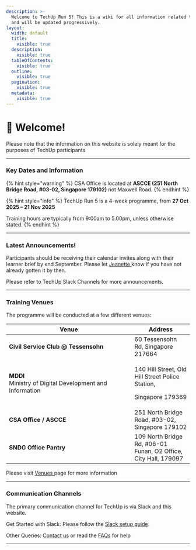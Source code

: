 ```yaml
---
description: >-
  Welcome to TechUp Run 5! This is a wiki for all information related to TechUp
  and will be updated progressively.
layout:
  width: default
  title:
    visible: true
  description:
    visible: true
  tableOfContents:
    visible: true
  outline:
    visible: true
  pagination:
    visible: true
  metadata:
    visible: true
---
```


# 👋 Welcome!

Please note that the information on this website is solely meant for the purposes of TechUp participants

***

### Key Dates and Information

{% hint style="warning" %}
CSA Office is located at **ASCCE (251 North Bridge Road, #03-02, Singapore 179102)** not Maxwell Road.
{% endhint %}

{% hint style="info" %}
TechUp Run 5 is a 4-week programme, from **27 Oct 2025 – 21 Nov 2025**

Training hours are typically from 9:00am to 5.00pm, unless otherwise stated.
{% endhint %}

***

### Latest Announcements! <a href="#announcements-board" id="announcements-board"></a>

Participants should be receiving their calendar invites along with their learner brief by end September. Please let [Jeanette ](mailto:Jeanette_Tan@tech.gov.sg)know if you have not already gotten it by then.

Please refer to TechUp Slack Channels for more announcements.

***

### Training Venues

The programme will be conducted at a few different venues:

<table><thead><tr><th width="328">Venue</th><th>Address</th></tr></thead><tbody><tr><td><strong>Civil Service Club @ Tessensohn</strong> </td><td>60 Tessensohn Rd, Singapore 217664</td></tr><tr><td><strong>MDDI</strong><br>Ministry of Digital Development and Information</td><td><p>140 Hill Street, Old Hill Street Police Station,</p><p>Singapore 179369</p></td></tr><tr><td><strong>CSA Office / ASCCE</strong></td><td>251 North Bridge Road, #03-02, Singapore 179102</td></tr><tr><td><strong>SNDG Office Pantry</strong></td><td>109 North Bridge Rd, #06-01 Funan, O2 Office, City Hall, 179097</td></tr></tbody></table>

Please visit [Venues ](readme/venues.md)page for more information

***

### Communication Channels

The primary communication channel for TechUp is via Slack and this website.

Get Started with Slack: Please follow the [Slack setup guide](pre-work-to-be-completed-before-programme/tooling-and-software/slack.md).

Other Queries: [Contact us](readme/contact-persons.md) or read the [FAQs](readme/frequently-asked-questions.md) for help

***
